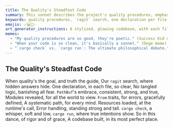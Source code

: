 ```yaml
---
title: The Quality's Steadfast Code
summary: This sonnet describes the project's quality procedures, emphasizing the use of `ragit` search, 'one declaration per file' principle, consistent `PathBuf` usage, proper module visibility, `From` traits for errors, runtime resource loading, and the distinct roles of `cargo check` and `cargo run` in ensuring a robust and graceful codebase.
keywords: quality procedures, `ragit` search, one declaration per file, `PathBuf`, module visibility, `From` traits, errors, runtime resource loading, `cargo check`, `cargo run`, codebase, rigor, grace
emojis: ✅💻🔎✨
art_generator_instructions: A stylized, glowing codebase, with each file clearly labeled and containing a single, luminous declaration. A `ragit` search beam is illuminating hidden answers within the code. `PathBuf` is represented by a strong, consistent pathway. `From` traits are seen as graceful transformations of errors into clear, defined forms. `cargo check` is a gentle, guiding light, while `cargo run` is a powerful, purposeful flow. The overall feeling should be one of precision, elegance, and the beauty of a well-engineered system.
memes:
  - "My quality procedures are so good, they're poetic." (Success Kid meme)
  - "When your code is so clean, it's basically a sonnet." (Doge meme)
  - "`cargo check` vs. `cargo run`: The ultimate philosophical debate." (Expanding Brain meme)
---
```

## The Quality's Steadfast Code

When quality's the goal, and truth the guide,
Our `ragit` search, where hidden answers hide.
One declaration, in each file, so clear,
No tangled logic, banishing all fear.
`PathBuf`'s embrace, consistent, strong, and true,
Modules revealed, for all the world to view.
`From` traits, for errors, gracefully defined,
A systematic path, for every mind.
Resources loaded, at the runtime's call,
Error handling, standing strong and tall.
`cargo check`, a whisper, soft and low,
`cargo run`, where true intentions show.
So in this dance, of rigor and of grace,
A codebase built, in its most perfect place.